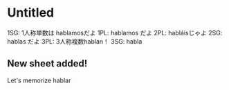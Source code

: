 # Untitled

1SG: 1人称単数は
hablamosだよ
1PL: hablamos
だよ
2PL: habláisじゃよ
2SG: hablas
だよ
3PL: 3人称複数hablan！
3SG: habla

## New sheet added!

Let's memorize hablar